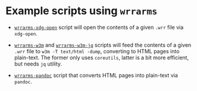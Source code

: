 # Example scripts using `wrrarms`

- [`wrrarms-xdg-open`](./wrrarms-xdg-open) script will open the contents of a given `.wrr` file via `xdg-open`.

- [`wrrarms-w3m`](./wrrarms-w3m) and [`wrrarms-w3m-jq`](./wrrarms-w3m-jq) scripts will feed the contents of a given `.wrr` file to `w3m -T text/html -dump`, converting to HTML pages into plain-text. The former only uses `coreutils`, latter is a bit more efficient, but needs `jq` utility.

- [`wrrarms-pandoc`](./wrrarms-pandoc) script that converts HTML pages into plain-text via `pandoc`.
